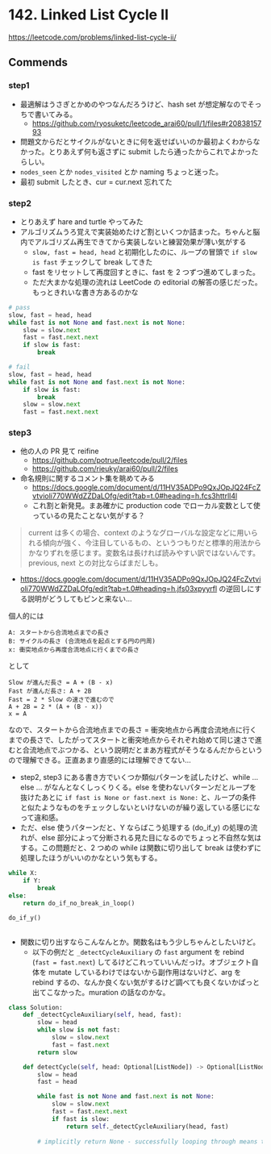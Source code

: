 # 142. Linked List Cycle II

https://leetcode.com/problems/linked-list-cycle-ii/

## Commends

### step1

*   最適解はうさぎとかめのやつなんだろうけど、hash set が想定解なのでそっちで書いてみる。
    *   https://github.com/ryosuketc/leetcode_arai60/pull/1/files#r2083815793
*   問題文からだとサイクルがないときに何を返せばいいのか最初よくわからなかった。とりあえず何も返さずに submit したら通ったからこれでよかったらしい。
*   `nodes_seen` とか `nodes_visited` とか naming ちょっと迷った。
*   最初 submit したとき、cur = cur.next 忘れてた

### step2
*   とりあえず hare and turtle やってみた
*   アルゴリズムうろ覚えで実装始めたけど割といくつか詰まった。ちゃんと脳内でアルゴリズム再生できてから実装しないと練習効果が薄い気がする
    *   `slow, fast = head, head` と初期化したのに、ループの冒頭で `if slow is fast` チェックして break してきた
    *   fast をリセットして再度回すときに、fast を 2 つずつ進めてしまった。
    *   ただ大まかな処理の流れは LeetCode の editorial の解答の感じだった。もっときれいな書き方あるのかな

```python
# pass
slow, fast = head, head
while fast is not None and fast.next is not None:
    slow = slow.next
    fast = fast.next.next
    if slow is fast:
        break
```

```python
# fail
slow, fast = head, head
while fast is not None and fast.next is not None:
    if slow is fast:
        break
    slow = slow.next
    fast = fast.next.next
```

### step3
*   他の人の PR 見て reifine
    *   https://github.com/potrue/leetcode/pull/2/files
    *   https://github.com/rieuky/arai60/pull/2/files
*   命名規則に関するコメント集を眺めてみる
    *   https://docs.google.com/document/d/11HV35ADPo9QxJOpJQ24FcZvtvioli770WWdZZDaLOfg/edit?tab=t.0#heading=h.fcs3httrll4l
    *   これ割と新発見。まあ確かに production code でローカル変数として使っているの見たことない気がする？

> current は多くの場合、context のようなグローバルな設定などに用いられる傾向が強く、今注目しているもの、というつもりだと標準的用法からかなりずれを感じます。変数名は長ければ読みやすい訳ではないんです。previous, next との対比ならばまだしも。

*   https://docs.google.com/document/d/11HV35ADPo9QxJOpJQ24FcZvtvioli770WWdZZDaLOfg/edit?tab=t.0#heading=h.jfs03xpyyrfl の逆回しにする説明がどうしてもピンと来ない…

個人的には

```
A: スタートから合流地点までの長さ
B: サイクルの長さ (合流地点を起点とする円の円周)
x: 衝突地点から再度合流地点に行くまでの長さ
```

として

```
Slow が進んだ長さ = A + (B - x)
Fast が進んだ長さ: A + 2B
Fast = 2 * Slow の速さで進むので
A + 2B = 2 * (A + (B - x))
x = A
```

なので、スタートから合流地点までの長さ = 衝突地点から再度合流地点に行くまでの長さで、したがってスタートと衝突地点からそれぞれ始めて同じ速さで進むと合流地点でぶつかる、という説明だとまあ方程式がそうなるんだからというので理解できる。正直あまり直感的には理解できてない…

*   step2, step3 にある書き方でいくつか類似パターンを試したけど、while ... else ... がなんとなくしっくりくる。else を使わないパターンだとループを抜けたあとに `if fast is None or fast.next is None:` と、ループの条件と似たようなものをチェックしないといけないのが繰り返している感じになって違和感。
*   ただ、else 使うパターンだと、Y ならばこう処理する (do_if_y) の処理の流れが、else 部分によって分断される見た目になるのでちょっと不自然な気はする。この問題だと、2 つめの while は関数に切り出して break は使わずに処理したほうがいいのかなという気もする。

```python
while X:
    if Y:
        break
else:
    return do_if_no_break_in_loop()

do_if_y()
  
```

*   関数に切り出すならこんなんとか。関数名はもう少しちゃんとしたいけど。
    *   以下の例だと `_detectCycleAuxiliary` の `fast` argument を rebind (`fast = fast.next`) してるけどこれっていいんだっけ。オブジェクト自体を mutate しているわけではないから副作用はないけど、arg を rebind するの、なんか良くない気がするけど調べても良くないかぱっと出てこなかった。muration の話なのかな。

```python
class Solution:
    def _detectCycleAuxiliary(self, head, fast):
        slow = head
        while slow is not fast:
            slow = slow.next
            fast = fast.next
        return slow

    def detectCycle(self, head: Optional[ListNode]) -> Optional[ListNode]:
        slow = head
        fast = head

        while fast is not None and fast.next is not None:
            slow = slow.next
            fast = fast.next.next
            if fast is slow:
                return self._detectCycleAuxiliary(head, fast)
        
        # implicitly return None - successfully looping through means there is no cycle.
```